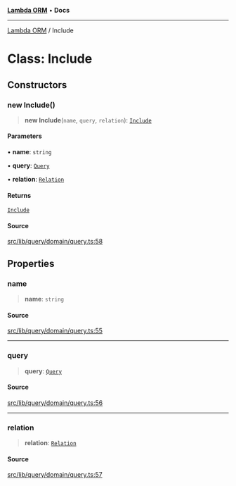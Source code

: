 [**Lambda ORM**](../README.md) • **Docs**

***

[Lambda ORM](../README.md) / Include

# Class: Include

## Constructors

### new Include()

> **new Include**(`name`, `query`, `relation`): [`Include`](Include.md)

#### Parameters

• **name**: `string`

• **query**: [`Query`](Query.md)

• **relation**: [`Relation`](../interfaces/Relation.md)

#### Returns

[`Include`](Include.md)

#### Source

[src/lib/query/domain/query.ts:58](https://github.com/lambda-orm/lambdaorm/blob/8a01b53f47623b9bd9ec972811e7799ca3c023c6/src/lib/query/domain/query.ts#L58)

## Properties

### name

> **name**: `string`

#### Source

[src/lib/query/domain/query.ts:55](https://github.com/lambda-orm/lambdaorm/blob/8a01b53f47623b9bd9ec972811e7799ca3c023c6/src/lib/query/domain/query.ts#L55)

***

### query

> **query**: [`Query`](Query.md)

#### Source

[src/lib/query/domain/query.ts:56](https://github.com/lambda-orm/lambdaorm/blob/8a01b53f47623b9bd9ec972811e7799ca3c023c6/src/lib/query/domain/query.ts#L56)

***

### relation

> **relation**: [`Relation`](../interfaces/Relation.md)

#### Source

[src/lib/query/domain/query.ts:57](https://github.com/lambda-orm/lambdaorm/blob/8a01b53f47623b9bd9ec972811e7799ca3c023c6/src/lib/query/domain/query.ts#L57)
